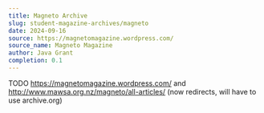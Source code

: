 ```yaml
---
title: Magneto Archive
slug: student-magazine-archives/magneto
date: 2024-09-16
source: https://magnetomagazine.wordpress.com/
source_name: Magneto Magazine
author: Java Grant
completion: 0.1
---
```


TODO
https://magnetomagazine.wordpress.com/
and 
http://www.mawsa.org.nz/magneto/all-articles/ (now redirects, will have to use archive.org)

<script src="/table-of-contents.js"></script>
